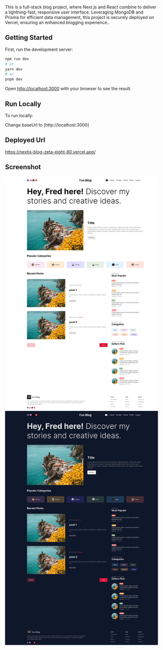 This is a full-stack blog project, where Next.js and React combine to deliver a lightning-fast, responsive user interface. Leveraging MongoDB and Prisma for efficient data management, this project is securely deployed on Vercel, ensuring an enhanced blogging experience..

## Getting Started

First, run the development server:

```bash
npm run dev
# or
yarn dev
# or
pnpm dev
```

Open [http://localhost:3000](http://localhost:3000) with your browser to see the result.

## Run Locally

To run locally:

Change baseUrl to [http://localhost:3000]


## Deployed Url

https://nextjs-blog-zeta-eight-80.vercel.app/

## Screenshot
![Screenshot](https://github.com/Fredbian/nextjs_blog/blob/main/public/screen1.png)
![Screenshot](https://github.com/Fredbian/nextjs_blog/blob/main/public/screen2.png)

